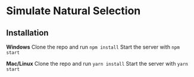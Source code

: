 # Simulate Natural Selection

## Installation
**Windows**
Clone the repo and run `npm install`
Start the server with `npm start`

**Mac/Linux**
Clone the repo and run `yarn install`
Start the server with `yarn start`